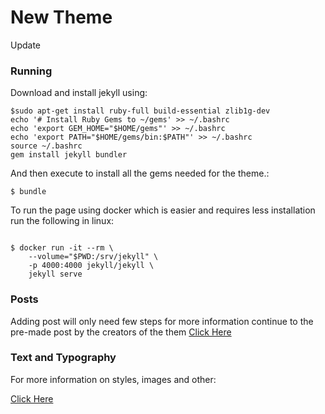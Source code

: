 # New Theme
Update
### Running

Download and install jekyll using:


```console
$sudo apt-get install ruby-full build-essential zlib1g-dev
echo '# Install Ruby Gems to ~/gems' >> ~/.bashrc
echo 'export GEM_HOME="$HOME/gems"' >> ~/.bashrc
echo 'export PATH="$HOME/gems/bin:$PATH"' >> ~/.bashrc
source ~/.bashrc
gem install jekyll bundler
```

And then execute to install all the gems needed for the theme.:

```console
$ bundle
```

To run the page using docker which is easier and requires less installation run the following in linux:

```

$ docker run -it --rm \
    --volume="$PWD:/srv/jekyll" \
    -p 4000:4000 jekyll/jekyll \
    jekyll serve

```

### Posts 

Adding post will only need few steps for more information continue to the pre-made post by the creators of the them [Click Here](/_posts/2019-08-08-write-a-new-post.md)

### Text and Typography

For more information on styles, images and other:

[Click Here](_posts/2019-08-08-text-and-typography.md)
